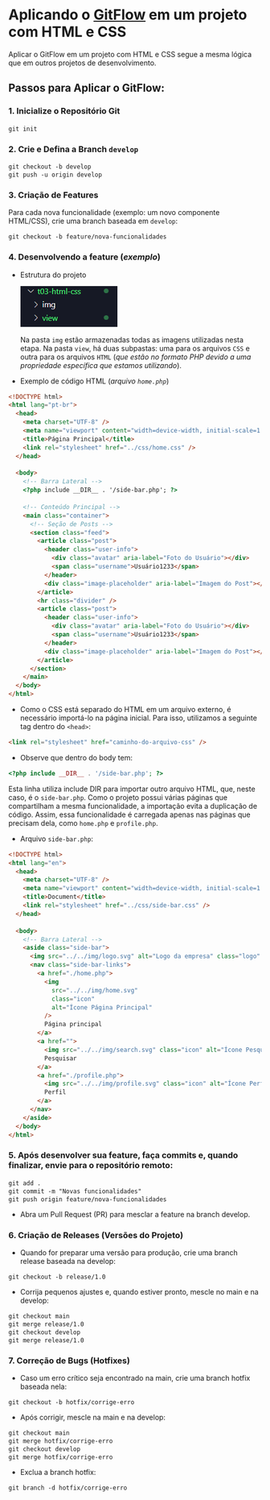 # Aplicando o [GitFlow](https://gist.github.com/paulo-raoni/1a8f52138f67fd40379f454ee61aa4ce) em um projeto com HTML e CSS

Aplicar o GitFlow em um projeto com HTML e CSS segue a mesma lógica que em outros projetos de desenvolvimento.

## Passos para Aplicar o GitFlow:

### 1. Inicialize o Repositório Git

```
git init
```

### 2. Crie e Defina a Branch `develop`

```
git checkout -b develop
git push -u origin develop
```

### 3. Criação de Features

Para cada nova funcionalidade (exemplo: um novo componente HTML/CSS), crie uma branch baseada em `develop`:

```
git checkout -b feature/nova-funcionalidades
```

### 4. Desenvolvendo a feature (_exemplo_)

- Estrutura do projeto

  ![repo](imgs/Estrutura%20dos%20arquivo%20t03-html-css.png)

  Na pasta `img` estão armazenadas todas as imagens utilizadas nesta etapa. Na pasta `view`, há duas subpastas: uma para os arquivos `CSS` e outra para os arquivos `HTML` (_que estão no formato PHP devido a uma propriedade específica que estamos utilizando_).

- Exemplo de código HTML (_arquivo `home.php`_)

```html
<!DOCTYPE html>
<html lang="pt-br">
  <head>
    <meta charset="UTF-8" />
    <meta name="viewport" content="width=device-width, initial-scale=1.0" />
    <title>Página Principal</title>
    <link rel="stylesheet" href="../css/home.css" />
  </head>

  <body>
    <!-- Barra Lateral -->
    <?php include __DIR__ . '/side-bar.php'; ?>

    <!-- Conteúdo Principal -->
    <main class="container">
      <!-- Seção de Posts -->
      <section class="feed">
        <article class="post">
          <header class="user-info">
            <div class="avatar" aria-label="Foto do Usuário"></div>
            <span class="username">Usuário1233</span>
          </header>
          <div class="image-placeholder" aria-label="Imagem do Post"></div>
        </article>
        <hr class="divider" />
        <article class="post">
          <header class="user-info">
            <div class="avatar" aria-label="Foto do Usuário"></div>
            <span class="username">Usuário1233</span>
          </header>
          <div class="image-placeholder" aria-label="Imagem do Post"></div>
        </article>
      </section>
    </main>
  </body>
</html>
```

- Como o CSS está separado do HTML em um arquivo externo, é necessário importá-lo na página inicial. Para isso, utilizamos a seguinte tag dentro do `<head>`:

```html
<link rel="stylesheet" href="caminho-do-arquivo-css" />
```

- Observe que dentro do body tem:

```php
<?php include __DIR__ . '/side-bar.php'; ?>
```

Esta linha utiliza include DIR para importar outro arquivo HTML, que, neste caso, é o `side-bar.php`. Como o projeto possui várias páginas que compartilham a mesma funcionalidade, a importação evita a duplicação de código. Assim, essa funcionalidade é carregada apenas nas páginas que precisam dela, como `home.php` e `profile.php`.

- Arquivo `side-bar.php`:

```html
<!DOCTYPE html>
<html lang="en">
  <head>
    <meta charset="UTF-8" />
    <meta name="viewport" content="width=device-width, initial-scale=1.0" />
    <title>Document</title>
    <link rel="stylesheet" href="../css/side-bar.css" />
  </head>

  <body>
    <!-- Barra Lateral -->
    <aside class="side-bar">
      <img src="../../img/logo.svg" alt="Logo da empresa" class="logo" />
      <nav class="side-bar-links">
        <a href="./home.php">
          <img
            src="../../img/home.svg"
            class="icon"
            alt="Ícone Página Principal"
          />
          Página principal
        </a>
        <a href="">
          <img src="../../img/search.svg" class="icon" alt="Ícone Pesquisar" />
          Pesquisar
        </a>
        <a href="./profile.php">
          <img src="../../img/profile.svg" class="icon" alt="Ícone Perfil" />
          Perfil
        </a>
      </nav>
    </aside>
  </body>
</html>
```

### 5. Após desenvolver sua feature, faça commits e, quando finalizar, envie para o repositório remoto:

```
git add .
git commit -m "Novas funcionalidades"
git push origin feature/nova-funcionalidades
```

- Abra um Pull Request (PR) para mesclar a feature na branch develop.

### 6. Criação de Releases (Versões do Projeto)

- Quando for preparar uma versão para produção, crie uma branch release baseada na develop:

```
git checkout -b release/1.0
```

- Corrija pequenos ajustes e, quando estiver pronto, mescle no main e na develop:

```
git checkout main
git merge release/1.0
git checkout develop
git merge release/1.0
```

### 7. Correção de Bugs (Hotfixes)

- Caso um erro crítico seja encontrado na main, crie uma branch hotfix baseada nela:

```
git checkout -b hotfix/corrige-erro
```

- Após corrigir, mescle na main e na develop:

```
git checkout main
git merge hotfix/corrige-erro
git checkout develop
git merge hotfix/corrige-erro
```

- Exclua a branch hotfix:

```
git branch -d hotfix/corrige-erro
```
